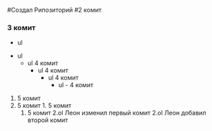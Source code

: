 #Создал Рипозиторий
#2 комит
### 3 комит
- ul
+ ul
  + ul 4 комит
    + ul 4 комит
      + ul 4 комит
        + ul - 4 комит
1. 5 комит
  1. 5 комит
    1. 5 комит
      1. 5 комит
2.ol Леон изменил первый комит
2.ol Леон добавил второй комит
